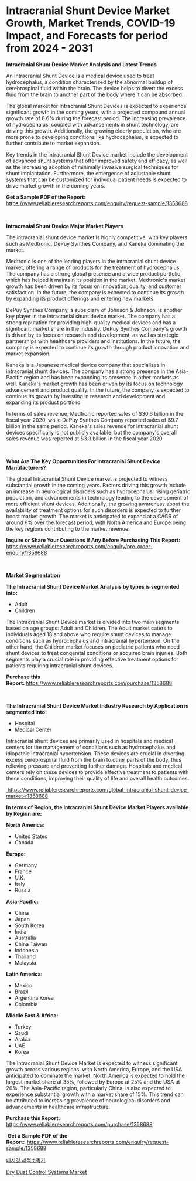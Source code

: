 <p><h1>Intracranial Shunt Device Market Growth, Market Trends, COVID-19 Impact, and Forecasts for period from 2024 - 2031</h1></p><p><strong>Intracranial Shunt Device Market Analysis and Latest Trends</strong></p>
<p><p>An Intracranial Shunt Device is a medical device used to treat hydrocephalus, a condition characterized by the abnormal buildup of cerebrospinal fluid within the brain. The device helps to divert the excess fluid from the brain to another part of the body where it can be absorbed.</p><p>The global market for Intracranial Shunt Devices is expected to experience significant growth in the coming years, with a projected compound annual growth rate of 8.6% during the forecast period. The increasing prevalence of hydrocephalus, coupled with advancements in shunt technology, are driving this growth. Additionally, the growing elderly population, who are more prone to developing conditions like hydrocephalus, is expected to further contribute to market expansion.</p><p>Key trends in the Intracranial Shunt Device market include the development of advanced shunt systems that offer improved safety and efficacy, as well as the increasing adoption of minimally invasive surgical techniques for shunt implantation. Furthermore, the emergence of adjustable shunt systems that can be customized for individual patient needs is expected to drive market growth in the coming years.</p></p>
<p><strong>Get a Sample PDF of the Report:&nbsp;</strong> <a href="https://www.reliableresearchreports.com/enquiry/request-sample/1358688">https://www.reliableresearchreports.com/enquiry/request-sample/1358688</a></p>
<p>&nbsp;</p>
<p><strong>Intracranial Shunt Device Major Market Players</strong></p>
<p><p>The intracranial shunt device market is highly competitive, with key players such as Medtronic, DePuy Synthes Company, and Kaneka dominating the market. </p><p>Medtronic is one of the leading players in the intracranial shunt device market, offering a range of products for the treatment of hydrocephalus. The company has a strong global presence and a wide product portfolio, which has helped it maintain its position in the market. Medtronic's market growth has been driven by its focus on innovation, quality, and customer satisfaction. In the future, the company is expected to continue its growth by expanding its product offerings and entering new markets.</p><p>DePuy Synthes Company, a subsidiary of Johnson & Johnson, is another key player in the intracranial shunt device market. The company has a strong reputation for providing high-quality medical devices and has a significant market share in the industry. DePuy Synthes Company's growth is driven by its focus on research and development, as well as strategic partnerships with healthcare providers and institutions. In the future, the company is expected to continue its growth through product innovation and market expansion.</p><p>Kaneka is a Japanese medical device company that specializes in intracranial shunt devices. The company has a strong presence in the Asia-Pacific region and has been expanding its presence in other markets as well. Kaneka's market growth has been driven by its focus on technology advancement and product quality. In the future, the company is expected to continue its growth by investing in research and development and expanding its product portfolio.</p><p>In terms of sales revenue, Medtronic reported sales of $30.6 billion in the fiscal year 2020, while DePuy Synthes Company reported sales of $9.7 billion in the same period. Kaneka's sales revenue for intracranial shunt devices specifically is not publicly available, but the company's overall sales revenue was reported at $3.3 billion in the fiscal year 2020.</p></p>
<p>&nbsp;</p>
<p><strong>What Are The Key Opportunities For Intracranial Shunt Device Manufacturers?</strong></p>
<p><p>The global Intracranial Shunt Device market is projected to witness substantial growth in the coming years. Factors driving this growth include an increase in neurological disorders such as hydrocephalus, rising geriatric population, and advancements in technology leading to the development of more efficient shunt devices. Additionally, the growing awareness about the availability of treatment options for such disorders is expected to further boost market growth. The market is anticipated to expand at a CAGR of around 6% over the forecast period, with North America and Europe being the key regions contributing to the market revenue.</p></p>
<p><strong>Inquire or Share Your Questions If Any Before Purchasing This Report:</strong> <a href="https://www.reliableresearchreports.com/enquiry/pre-order-enquiry/1358688">https://www.reliableresearchreports.com/enquiry/pre-order-enquiry/1358688</a></p>
<p>&nbsp;</p>
<p><strong>Market Segmentation</strong></p>
<p><strong>The Intracranial Shunt Device Market Analysis by types is segmented into:</strong></p>
<p><ul><li>Adult</li><li>Children</li></ul></p>
<p><p>The Intracranial Shunt Device market is divided into two main segments based on age groups: Adult and Children. The Adult market caters to individuals aged 18 and above who require shunt devices to manage conditions such as hydrocephalus and intracranial hypertension. On the other hand, the Children market focuses on pediatric patients who need shunt devices to treat congenital conditions or acquired brain injuries. Both segments play a crucial role in providing effective treatment options for patients requiring intracranial shunt devices.</p></p>
<p><strong>Purchase this Report:&nbsp;</strong><a href="https://www.reliableresearchreports.com/purchase/1358688">https://www.reliableresearchreports.com/purchase/1358688</a></p>
<p>&nbsp;</p>
<p><strong>The Intracranial Shunt Device Market Industry Research by Application is segmented into:</strong></p>
<p><ul><li>Hospital</li><li>Medical Center</li></ul></p>
<p><p>Intracranial shunt devices are primarily used in hospitals and medical centers for the management of conditions such as hydrocephalus and idiopathic intracranial hypertension. These devices are crucial in diverting excess cerebrospinal fluid from the brain to other parts of the body, thus relieving pressure and preventing further damage. Hospitals and medical centers rely on these devices to provide effective treatment to patients with these conditions, improving their quality of life and overall health outcomes.</p></p>
<p><a href="https://www.reliableresearchreports.com/global-intracranial-shunt-device-market-r1358688">&nbsp;https://www.reliableresearchreports.com/global-intracranial-shunt-device-market-r1358688</a></p>
<p><strong>In terms of Region, the Intracranial Shunt Device Market Players available by Region are:</strong></p>
<p>
    <p> <strong> North America: </strong>
        <ul>
            <li>United States</li>
            <li>Canada</li>
        </ul>
        </p> 
    <p> <strong> Europe: </strong>
        <ul>
            <li>Germany</li>
            <li>France</li>
            <li>U.K.</li>
            <li>Italy</li>
            <li>Russia</li>
        </ul>
        </p> 
    <p> <strong> Asia-Pacific: </strong>
        <ul>
            <li>China</li>
            <li>Japan</li>
            <li>South Korea</li>
            <li>India</li>
            <li>Australia</li>
            <li>China Taiwan</li>
            <li>Indonesia</li>
            <li>Thailand</li>
            <li>Malaysia</li>
        </ul>
        </p> 
    <p> <strong> Latin America: </strong>
        <ul>
            <li>Mexico</li>
            <li>Brazil</li>
            <li>Argentina Korea</li>
            <li>Colombia</li>
        </ul>
        </p> 
    <p> <strong> Middle East & Africa: </strong>
        <ul>
            <li>Turkey</li>
            <li>Saudi</li>
            <li>Arabia</li>
            <li>UAE</li>
            <li>Korea</li>
        </ul>
    </p>
    </p>
<p><p>The Intracranial Shunt Device Market is expected to witness significant growth across various regions, with North America, Europe, and the USA anticipated to dominate the market. North America is expected to hold the largest market share at 35%, followed by Europe at 25% and the USA at 20%. The Asia-Pacific region, particularly China, is also expected to experience substantial growth with a market share of 15%. This trend can be attributed to increasing prevalence of neurological disorders and advancements in healthcare infrastructure.</p></p>
<p><strong>Purchase this Report: </strong><a href="https://www.reliableresearchreports.com/purchase/1358688">https://www.reliableresearchreports.com/purchase/1358688</a></p>
<p>&nbsp;<strong>Get a Sample PDF of the Report:&nbsp;&nbsp;</strong><a href="https://www.reliableresearchreports.com/enquiry/request-sample/1358688">https://www.reliableresearchreports.com/enquiry/request-sample/1358688</a></p>
<p><strong></strong></p>
<p><p><a href="https://medium.com/@jordanilliamson678678_12326/%EB%82%B4%EC%8B%9C%EA%B2%BD-%EC%84%B8%EC%B2%99%EC%86%8C%EB%8F%85%EA%B8%B0-%EC%8B%9C%EC%9E%A5-%EB%B6%84%EC%84%9D-%EB%B0%8F-2024%EB%85%84%EB%B6%80%ED%84%B0-2031%EB%85%84%EA%B9%8C%EC%A7%80%EC%9D%98-%EA%B7%9C%EB%AA%A8-%EC%98%88%EC%B8%A1-89cc74bdb487">내시경 세척소독기</a></p><p><a href="https://github.com/yemakinde/Market-Research-Report-List-2/blob/main/dry-dust-control-systems-market.md">Dry Dust Control Systems Market</a></p></p>
